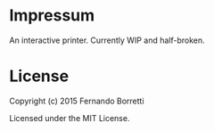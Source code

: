 # Impressum

An interactive printer. Currently WIP and half-broken.

# License

Copyright (c) 2015 Fernando Borretti

Licensed under the MIT License.

[d3]: http://d3js.org/
